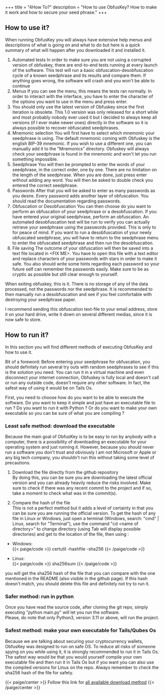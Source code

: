 +++
title = "4How To?"
description = "How to use ObfusKey? How to make it work and how to secure your seed phrase."
+++

## How to use it?

When running ObfusKey you will always have extensive help menus and descriptions of what is going on and what to do but here is a quick summary of what will happen after you downloaded it and installed it.

1. Automated tests
In order to make sure you are not using a corrupted version of obfuskey, there are end-to-end tests running at every launch of the software. This test will run a basic obfuscation-desobfuscation cycle of a known seedphrase and its results and compare them. If anything goes wrong, the software will crash and you won't be able to continue
2. Menus
If you can see the menu, this means the tests ran normally. In order to interact with the interface, you have to enter the character of the options you want to use in the menu and press enter.
3. You should only use the latest version of Obfuskey since the first iteration is obsolete. This 1.0 version was only released for a short while and most probably nobody ever used it but I decided to always keep all versions (if I ever make newer ones) directly in the software so it is always possible to recover obfuscated seedphrases.
4. Mnemonic selection
You will first have to select which mnemonic your seedphrase is using. The default mnemonic coming with Obfuskey is the english BIP-39 mnemonic. If you wish to use a different one, you can manually add it to the "Mnemonics" directory. Obfuskey will always check your seedphrase is found in the mnemonic and won't let you run something impossible.
5. Seedphrase
You will then be prompted to enter the words of your seedphrase, in the correct order, one by one. There are no limitation on the length of the seedphrase. When you are done, just press enter without adding any word. You will then be asked to double check you entered the correct seedphrase.
6. Passwords
After that you will be asked to enter as many passwords as you desire. Every password adds another layer of obfuscation. You should read the documentation regarding passwords.
7. Obfuscation or Desobfuscation
You can then choose do you want to perform an obfuscation of your seedphrase or a desobfuscation. If you have entered your original seedphrase, perform an obfuscation. An automated desobfuscation test will be run to verify you can actually retrieve your seedphrase using the passwords provided. This is only to for peace of mind. If you want to run a desobfuscation of your newly obfuscated seedphrase, you will have to return to the seedphrase menu to enter the obfuscated seedphrase and then run the desobfuscation.
8. File saving
The outcome of your obfuscation will then be saved into a text file located in \<FIX ME\>. You have to open this file with a text editor and replace characters of your passwords with stars in order to make it safe. You also should write some hints regarding each password so your future self can remember the passwords easily. Make sure to be as cryptic as possible but still clear enough to yourself.

When exiting obfuskey, this is it. There is no storage of any of the data processed, not the passwords nor the seedphrase. It is recommended to then manually run a desobfuscation and see if you feel comfortable with destroying your seedphrase paper.

I recommend sending this obfuscation text-file to your email address, store it on your hard drive, write it down on several different medias, since it is now safe to store. 

## How to run it?

In this section you will find different methods of executing ObfusKey and how to use it.

Bit of a foreword:
Before entering your seedphrase for obfuscation, you should definitely run several try outs with random seedphrases to see if this is the solution you need. You can run it in a virtual machine and even disconnect your internet connection, Obfuskey is fully local and doesn't call or run any outside code, doesn't require any other software. In fact, the safest way of using it would be on Tails Os.

First, you need to choose how do you want to be able to execute the software. Do you want to keep it simple and just have an executable file to run ? Do you want to run it with Python ? Or do you want to make your own executable so you can be sure of what you are compiling ?

### Least safe method: download the executable

Because the main goal of ObfusKey is to be easy to run by anybody with a computer, there is a possibility of downloading an executable for your operating system and just running it. However, because you should never run a software you don't trust and obviously I am not Microsoft or Apple or any big tech company, you shouldn't run this without taking some level of precautions.

1. Download the file directly from the github repository   
By doing this, you can be sure you are downloading the latest official version and you can already heavily reduce the risks involved. Make sure to check if there was any recent commit to the project and if so, take a moment to check what was in the commit(s).


2. Compare the hash of the file   
This is not a perfect method but it adds a level of certainty in that you can be sure you are running the official version.
To get the hash of any file in Linux or Windows, just open a terminal (Windows, search: "cmd" | Linux, search for "Terminal"), use the command "cd \<name of directory\>" to change directory (using Tab will display possible directories) and get to the location of the file, then using :

- Windows:   
{{< paige/code >}}
certutil -hashfile <name-of-file-with-extension> -sha256
{{< /paige/code >}}

- Linux:   
{{< paige/code >}}
sha256sum <name-of-file-with-extension>
{{< /paige/code >}}

you will get the sha256 hash of the file that you can compare with the one mentioned in the README (also visible in the github page). If this hash doesn't match, you should delete this file and definitely not try to run it.

### Safer method: run in python

Once you have read the source code, after cloning the git repo, simply executing "python main.py" will let you run the software.   
Please, do note that only Python3, version 3.11 or above, will run the project.

### Safest method: make your own executable for Tails/Qubes Os

Because we are talking about securing your cryptocurrency wallets, ObfusKey was designed to run on safe OS. To reduce all risks of someone spying on you while using it, it is strongly recommended to run it in Tails Os. The safest way would be that you would yourself compile your own executable file and then run it in Tails Os but if you want you can also use the compiled versions for Linux on the repo. Always remember to check the sha256 hash of the file for safety.

{{< paige/center >}}
Follow this link for [all available download method](../5download)
{{< /paige/center >}}
